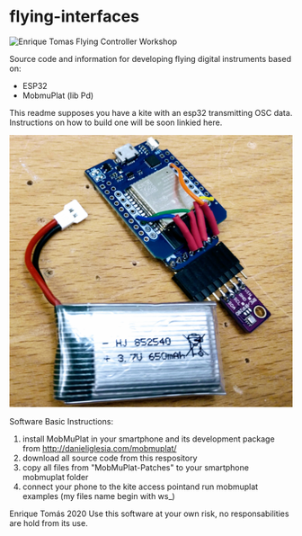 # flying-interfaces

![Enrique Tomas Flying Controller Workshop](http://www.laboralcentrodearte.org/es/educacion/taller-de-instrumentos-musicales-digitales-voladores/leadImage_preview)

Source code and information for developing flying digital instruments based on:

- ESP32 
- MobmuPlat (lib Pd)

This readme supposes you have a kite with an esp32 transmitting OSC data. Instructions on how to build one will be soon linkied here. 

![Enrique Tomas ESP32 Flying Controller](https://github.com/ultranoise/flying-interfaces/blob/master/beep_esp32.jpg)

Software Basic Instructions:

1) install MobMuPlat in your smartphone and its development package from http://danieliglesia.com/mobmuplat/
2) download all source code from this respository
3) copy all files from "MobMuPlat-Patches" to your smartphone mobmuplat folder
4) connect your phone to the kite access pointand run mobmuplat examples (my files name begin with ws_)


Enrique Tomás 2020
Use this software at your own risk, no responsabilities are hold from its use. 
